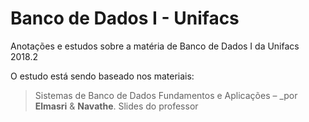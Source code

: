 # Banco de Dados I - Unifacs

Anotações e estudos sobre a matéria de Banco de Dados I da Unifacs 2018.2

O estudo está sendo baseado nos materiais: 
> Sistemas de Banco de Dados Fundamentos e Aplicações – _por __Elmasri__ & __Navathe__.
> Slides do professor